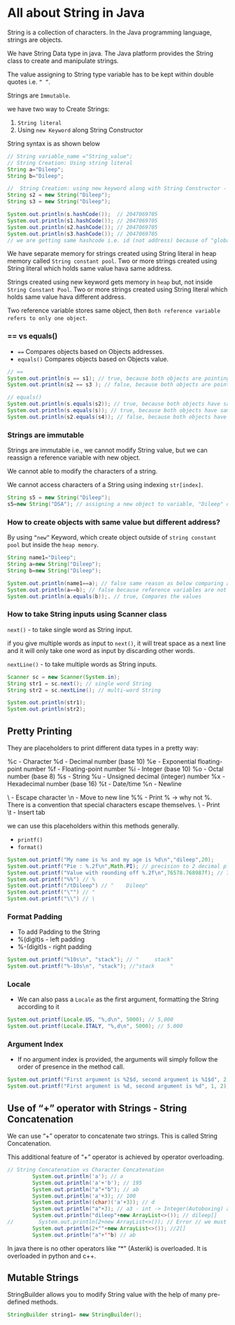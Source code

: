 # All about String in Java

String is a collection of characters. In the Java programming language, strings are objects.

We have String Data type in java. The Java platform provides the String class to create and manipulate strings.

The value assigning to String type variable has to be kept within double quotes i.e. `“ ”`.

Strings are `Immutable`.

we have two way to Create Strings:
1. `String literal`
2. Using `new Keyword` along String Constructor

String syntax is as shown below

```java
// String variable_name ="String_value";
// String Creation: Using string literal
String a="Dileep";
String b="Dileep";

//  String Creation: using new keyword along with String Constructor - Heap memory
String s2 = new String("Dileep");
String s3 = new String("Dileep");

System.out.println(s.hashCode());  // 2047069705
System.out.println(s1.hashCode()); // 2047069705
System.out.println(s2.hashCode()); // 2047069705
System.out.println(s3.hashCode()); // 2047069705
// we are getting same hashcode i.e. id (not address) because of "global dictionary", if the object and content is same, it won't create new object even if you use new keyword to create String

```

We have separate memory for strings created using String literal in heap memory called `String constant pool`.
Two or more strings created using String literal which holds same value hava same address.

Strings created using new keyword gets memory in `heap` but, not inside `String Constant Pool`.
Two or more strings created using String literal which holds same value hava different address.

Two reference variable stores same object, then `Both reference variable refers to only one object`.

### == vs equals()
* `==` Compares objects based on Objects addresses.
* `equals()` Compares objects based on Objects value.

```java
// ==
System.out.println(s == s1); // true, because both objects are pointing to same address
System.out.println(s2 == s3 ); // false, because both objects are pointing to different address

// equals()
System.out.println(s.equals(s2)); // true, because both objects have same value
System.out.println(s.equals(s)); // true, because both objects have same value
System.out.println(s2.equals(s4)); // false, because both objects have different value

```

### Strings are immutable

Strings are immutable i.e., we cannot modify String value, but we can reassign a reference variable with new object.

We cannot able to modify the characters of a string.

We cannot access characters of a String using indexing `str[index]`.
```Java
String s5 = new String("Dileep");
s5=new String("DSA"); // assigning a new object to variable, "Dileep" object in heap is collected by Garbage Collector.
```

### How to create objects with same value but different address?

By using `“new”` Keyword, which create object outside of `string constant pool` but inside the `heap memory`.

```java
String name1="Dileep";
String a=new String("Dileep");
String b=new String("Dileep");

System.out.println(name1==a); // false same reason as below comparing addresses
System.out.println(a==b); // false because reference variables are not pointing to same object, compares the objects
System.out.println(a.equals(b));. // true, Compares the values
```

### How to take String inputs using Scanner class
`next()` - to take single word as String input.

if you give multiple words as input to `next()`, it will treat space as a next line and it will only take one word as input by discarding other words.

`nextLine()` - to take multiple words as String inputs.
```Java
Scanner sc = new Scanner(System.in);
String str1 = sc.next(); // single word String
String str2 = sc.nextLine(); // multi-word String

System.out.println(str1);
System.out.println(str2);
```

## Pretty Printing
They are placeholders to print different data types in a pretty way:

%c - Character
%d - Decimal number (base 10)
%e - Exponential floating-point number
%f - Floating-point number
%i - Integer (base 10)
%o - Octal number (base 8)
%s - String
%u - Unsigned decimal (integer) number
%x - Hexadecimal number (base 16)
%t - Date/time
%n - Newline

\  - Escape character
\n - Move to new line
%% - Print % -> why not \%. There is a convention that special characters escape themselves.
\\ - Print \
\t - Insert tab

we can use this placeholders within this methods generally.
* `printf()`
* `format()`

```Java
System.out.printf("My name is %s and my age is %d\n","dileep",20);
System.out.printf("Pie : %.2f\n",Math.PI); // precision to 2 decimal places
System.out.printf("Value with rounding off %.2f\n",76578.768987f); // 76578.77 // rounding off
System.out.printf("%%") // %
System.out.printf("/tDileep") // "    Dileep"
System.out.printf("\"") // "
System.out.printf("\\") // \
```

### Format Padding
* To add Padding to the String
* %(digit)s - left padding
* %-(digit)s - right padding
```Java
System.out.printf("%10s\n", "stack"); // "     stack"
System.out.printf("%-10s\n", "stack"); //"stack     "
```

### Locale
* We can also pass a `Locale` as the first argument, formatting the String according to it
```Java
System.out.printf(Locale.US, "%,d\n", 5000); // 5,000
System.out.printf(Locale.ITALY, "%,d\n", 5000); // 5.000
```

### Argument Index
* If no argument index is provided, the arguments will simply follow the order of presence in the method call.
```Java
System.out.printf("First argument is %2$d, second argument is %1$d", 2, 1); // First argument is 1, second argument is 2
System.out.printf("First argument is %d, second argument is %d", 1, 2); // First argument is 1, second argument is 2
```

## Use of “+” operator with Strings - String Concatenation

We can use “+” operator to concatenate two strings. This is called String Concatenation.

This additional feature of “+” operator is achieved by operator overloading.

```Java
// String Concatenation vs Character Concatenation
        System.out.println('a'); // a
        System.out.println('a'+'b'); // 195
        System.out.println("a"+"b"); // ab
        System.out.println('a'+3); // 100
        System.out.println((char)('a'+3)); // d
        System.out.println("a"+3); // a3 - int -> Integer(Autoboxing) and call toString method which again returns 1 as a String.
        System.out.println("dileep"+new ArrayList<>()); // dileep[]
//        System.out.println(2+new ArrayList<>()); // Error // we must have at least one string
        System.out.println(2+""+new ArrayList<>()); //2[]
        System.out.println("a"+''b) // ab
```

In java there is no other operators like “*” (Asterik) is overloaded. It is overloaded in python and c++.

## Mutable Strings

StringBuilder allows you to modify String value with the help of many pre-defined methods.

```java
StringBuilder string1= new StringBuilder();

```
